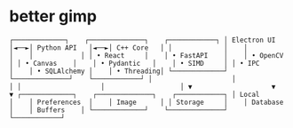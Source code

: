 # better gimp

``
┌─────────────┐    ┌──────────────┐    ┌────────────┐
│ Electron UI │◄──►│ Python API   │◄──►│ C++ Core   │
│             │    │              │    │            │
│ • React     │    │ • FastAPI    │    │ • OpenCV   │
│ • Canvas    │    │ • Pydantic   │    │ • SIMD     │
│ • IPC       │    │ • SQLAlchemy │    │ • Threading│
└─────────────┘    └──────────────┘    └────────────┘
       │                    │                   │
       │                    │                   │
       ▼                    ▼                   ▼
┌─────────────┐    ┌──────────────┐    ┌────────────┐
│ Local       │    │ Preferences  │    │ Image      │
│ Storage     │    │ Database     │    │ Buffers    │
└─────────────┘    └──────────────┘    └────────────┘
``
